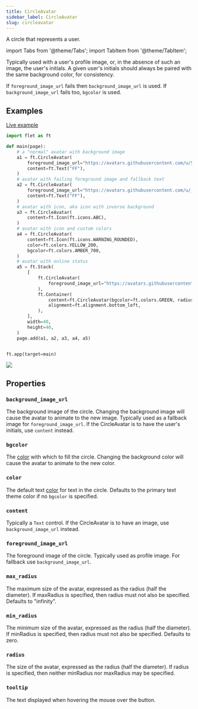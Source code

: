 ```yaml
---
title: CircleAvatar
sidebar_label: CircleAvatar
slug: circleavatar
---
```


A circle that represents a user.

import Tabs from '@theme/Tabs';
import TabItem from '@theme/TabItem';

Typically used with a user's profile image, or, in the absence of such an image, the user's initials. A given user's initials should always be paired with the same background color, for consistency.

If `foreground_image_url` fails then `background_image_url` is used. If `background_image_url` fails too, `bgcolor` is used.

## Examples

[Live example](https://flet-controls-gallery.fly.dev/displays/circleavatar)

<Tabs groupId="language">
  <TabItem value="python" label="Python" default>

```python
import flet as ft

def main(page):
    # a "normal" avatar with background image
    a1 = ft.CircleAvatar(
        foreground_image_url="https://avatars.githubusercontent.com/u/5041459?s=88&v=4",
        content=ft.Text("FF"),
    )
    # avatar with failing foreground image and fallback text
    a2 = ft.CircleAvatar(
        foreground_image_url="https://avatars.githubusercontent.com/u/_5041459?s=88&v=4",
        content=ft.Text("FF"),
    )
    # avatar with icon, aka icon with inverse background
    a3 = ft.CircleAvatar(
        content=ft.Icon(ft.icons.ABC),
    )
    # avatar with icon and custom colors
    a4 = ft.CircleAvatar(
        content=ft.Icon(ft.icons.WARNING_ROUNDED),
        color=ft.colors.YELLOW_200,
        bgcolor=ft.colors.AMBER_700,
    )
    # avatar with online status
    a5 = ft.Stack(
        [
            ft.CircleAvatar(
                foreground_image_url="https://avatars.githubusercontent.com/u/5041459?s=88&v=4"
            ),
            ft.Container(
                content=ft.CircleAvatar(bgcolor=ft.colors.GREEN, radius=5),
                alignment=ft.alignment.bottom_left,
            ),
        ],
        width=40,
        height=40,
    )
    page.add(a1, a2, a3, a4, a5)


ft.app(target=main)
```
  </TabItem>
</Tabs>

<img src="/img/docs/controls/circle-avatar/circle-avatar.png" className="screenshot-10" />

## Properties

### `background_image_url`

The background image of the circle. Changing the background image will cause the avatar to animate to the new image. Typically used as a fallback image for `foreground_image_url`. If the CircleAvatar is to have the user's initials, use `content` instead.

### `bgcolor`

The [color](/docs/guides/python/colors) with which to fill the circle. Changing the background color will cause the avatar to animate to the new color.

### `color`

The default text [color](/docs/guides/python/colors) for text in the circle. Defaults to the primary text theme color if no `bgcolor` is specified.

### `content`

Typically a `Text` control. If the CircleAvatar is to have an image, use `background_image_url` instead.

### `foreground_image_url`

The foreground image of the circle. Typically used as profile image. For fallback use `background_image_url`.

### `max_radius`

The maximum size of the avatar, expressed as the radius (half the diameter). If maxRadius is specified, then radius must not also be specified. Defaults to "infinity".

### `min_radius`

The minimum size of the avatar, expressed as the radius (half the diameter). If minRadius is specified, then radius must not also be specified. Defaults to zero.

### `radius`

The size of the avatar, expressed as the radius (half the diameter). If radius is specified, then neither minRadius nor maxRadius may be specified.

### `tooltip`

The text displayed when hovering the mouse over the button.
